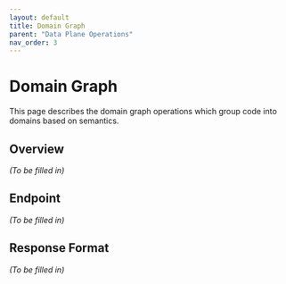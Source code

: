 ```yaml
---
layout: default  
title: Domain Graph  
parent: "Data Plane Operations"  
nav_order: 3  
---  
```

# Domain Graph  
This page describes the domain graph operations which group code into domains based on semantics.  
  
## Overview  
_(To be filled in)_  
  
## Endpoint  
_(To be filled in)_  
  
## Response Format  
_(To be filled in)_ 
